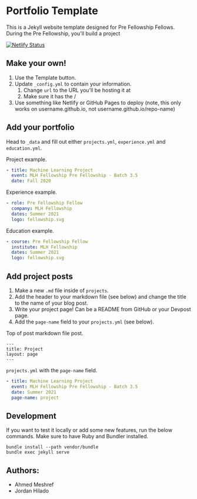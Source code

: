 # Portfolio Template

This is a Jekyll website template designed for Pre Fellowship Fellows. During the Pre Fellowship, you'll build a project

[![Netlify Status](https://api.netlify.com/api/v1/badges/97877b3e-9f36-4939-a24c-0b622f923d50/deploy-status)](https://app.netlify.com/sites/mlh-fellowship-portfolio/deploys)


## Make your own!

1. Use the Template button.
2. Update `_config.yml` to contain your information.
    1. Change `url` to the URL you'll be hosting it at
    2. Make sure it has the /
3. Use something like Netlify or GitHub Pages to deploy (note, this only works on username.github.io, not username.github.io/repo-name)

## Add your portfolio

Head to `_data` and fill out either `projects.yml`, `experience.yml` and `education.yml`.

Project example.
```yaml
- title: Machine Learning Project
  event: MLH Fellowship Pre Fellowship - Batch 3.5
  date: Fall 2020
```

Experience example.
```yaml
- role: Pre Fellowship Fellow
  company: MLH Fellowship
  dates: Summer 2021
  logo: fellowship.svg
```

Education example.
```yaml
- course: Pre Fellowship Fellow
  institute: MLH Fellowship
  dates: Summer 2021
  logo: fellowship.svg
```
## Add project posts

1. Make a new `.md` file inside of `projects`.
2. Add the header to your markdown file (see below) and change the title to the name of your blog post.
3. Write your project page! Can be a README from GitHub or your Devpost page.
4. Add the `page-name` field to your `projects.yml` (see below).

Top of post markdown file post.
```
---
title: Project
layout: page
---
```

`projects.yml` with the `page-name` field.

```yaml
- title: Machine Learning Project
  event: MLH Fellowship Pre Fellowship - Batch 3.5
  date: Summer 2021
  page-name: project
```

## Development

If you want to test it locally or add some new features, run the below commands. Make sure to have Ruby and Bundler installed.

```
bundle install --path vendor/bundle
bundle exec jekyll serve
```

## Authors:
- Ahmed Meshref
- Jordan Hilado
